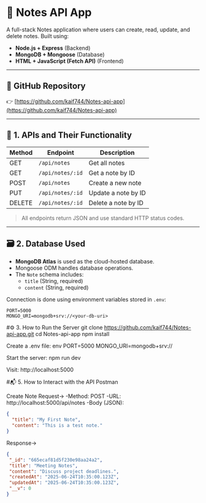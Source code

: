 # 📝 Notes API App

A full-stack Notes application where users can create, read, update, and delete notes. Built using:

- **Node.js + Express** (Backend)
- **MongoDB + Mongoose** (Database)
- **HTML + JavaScript (Fetch API)** (Frontend)

---

## 🔗 GitHub Repository

👉 [https://github.com/kaif744/Notes-api-app](https://github.com/kaif744/Notes-api-app)

---

## 📌 1. APIs and Their Functionality

| Method | Endpoint           | Description             |
|--------|--------------------|-------------------------|
| GET    | `/api/notes`       | Get all notes           |
| GET    | `/api/notes/:id`   | Get a note by ID        |
| POST   | `/api/notes`       | Create a new note       |
| PUT    | `/api/notes/:id`   | Update a note by ID     |
| DELETE | `/api/notes/:id`   | Delete a note by ID     |

> All endpoints return JSON and use standard HTTP status codes.

---

## 🗃️ 2. Database Used

- **MongoDB Atlas** is used as the cloud-hosted database.
- Mongoose ODM handles database operations.
- The `Note` schema includes:
  - `title` (String, required)
  - `content` (String, required)

Connection is done using environment variables stored in `.env`:

```env
PORT=5000
MONGO_URI=mongodb+srv://<your-db-uri>
```

#⚙️ 3. How to Run the Server
git clone https://github.com/kaif744/Notes-api-app.git
cd Notes-api-app
npm install

Create a .env file:
env
PORT=5000
MONGO_URI=mongodb+srv://<your-db-uri>

Start the server:
npm run dev

Visit: http://localhost:5000

#📬 5. How to Interact with the API
Postman

Create Note
Request->
-Method: POST
-URL: http://localhost:5000/api/notes
-Body (JSON):
```json
{
  "title": "My First Note",
  "content": "This is a test note."
}
```
 Response->

 ```json
 {
  "_id": "665ecaf81d5f230e98aa24a2",
  "title": "Meeting Notes",
  "content": "Discuss project deadlines.",
  "createdAt": "2025-06-24T10:35:00.123Z",
  "updatedAt": "2025-06-24T10:35:00.123Z",
  "__v": 0
}
```
